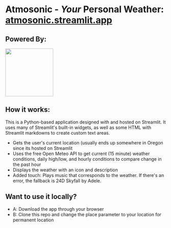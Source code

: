 # Atmosonic - *Your* Personal Weather: <a href="atmosonic.streamlit.app">atmosonic.streamlit.app</a>
## Powered By: 
<pre><a href="https://streamlit.io"><img src="https://streamlit.io/images/brand/streamlit-logo-primary-colormark-lighttext.png" width=150></a></pre>

## How it works:
This is a Python-based application designed with and hosted on Streamlit. It uses many of Streamlit's built-in widgets, as well as some HTML with Streamlit markdowns to create custom text areas.
- Gets the user's current location (usually ends up somewhere in Oregon since its hosted on Streamlit
- Uses the free Open Meteo API to get current (15 minute) weather conditions, daily high/low, and hourly conditions to compare change in the past hour
- Displays the weather with an icon and description
- Added touch: Plays music that corresponds to the weather. If there's an error, the fallback is 24D Skyfall by Adele.

## Want to use it locally?
- A: Download the app through your browser
- B: Clone this repo and change the place parameter to your location for permanent location
